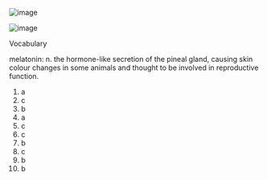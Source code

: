 ![image](https://github.com/jeuneseven/ReadingNotes/assets/8426758/9bafbd1f-aafc-4f8e-bf78-045a98f3f6ab)

![image](https://github.com/jeuneseven/ReadingNotes/assets/8426758/fdafe4d2-e6d5-4fa3-a30e-2aeee437bf8e)

Vocabulary

melatonin: n. the hormone-like secretion of the pineal gland, causing skin colour changes in some animals and thought to be involved in reproductive function.

1. a
2. c
3. b
4. a
5. c
6. c
7. b
8. c
9. b
10. b
